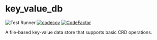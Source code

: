 # key_value_db
![Test Runner](https://github.com/Niraj-Kamdar/key_value_db/workflows/Test%20Runner/badge.svg)
[![codecov](https://codecov.io/gh/Niraj-Kamdar/key_value_db/branch/main/graph/badge.svg?token=50Qy9RGn6z)](https://codecov.io/gh/Niraj-Kamdar/key_value_db)
[![CodeFactor](https://www.codefactor.io/repository/github/niraj-kamdar/key_value_db/badge)](https://www.codefactor.io/repository/github/niraj-kamdar/key_value_db)

A file-based key-value data store that supports basic CRD operations.

